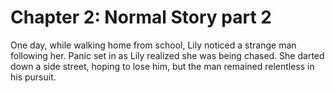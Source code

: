 # Chapter 2: Normal Story part 2

One day, while walking home from school, Lily noticed a strange man following her. Panic set in as Lily realized she was being chased. She darted down a side street, hoping to lose him, but the man remained relentless in his pursuit.
